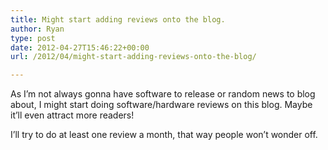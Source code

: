 ```yaml
---
title: Might start adding reviews onto the blog.
author: Ryan
type: post
date: 2012-04-27T15:46:22+00:00
url: /2012/04/might-start-adding-reviews-onto-the-blog/

---
```

As I&#8217;m not always gonna have software to release or random news to blog about, I might start doing software/hardware reviews on this blog. Maybe it&#8217;ll even attract more readers!

I&#8217;ll try to do at least one review a month, that way people won&#8217;t wonder off.